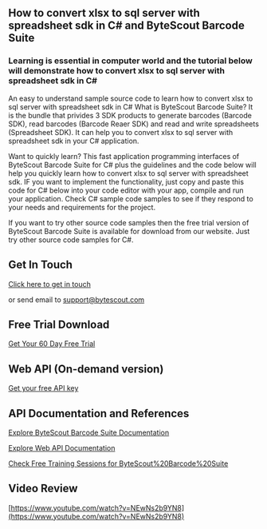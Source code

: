 ## How to convert xlsx to sql server with spreadsheet sdk in C# and ByteScout Barcode Suite

### Learning is essential in computer world and the tutorial below will demonstrate how to convert xlsx to sql server with spreadsheet sdk in C#

An easy to understand sample source code to learn how to convert xlsx to sql server with spreadsheet sdk in C# What is ByteScout Barcode Suite? It is the bundle that privides 3  SDK products to generate barcodes (Barcode SDK), read barcodes (Barcode Reaer SDK) and read and write spreadsheets (Spreadsheet SDK). It can help you to convert xlsx to sql server with spreadsheet sdk in your C# application.

Want to quickly learn? This fast application programming interfaces of ByteScout Barcode Suite for C# plus the guidelines and the code below will help you quickly learn how to convert xlsx to sql server with spreadsheet sdk. IF you want to implement the functionality, just copy and paste this code for C# below into your code editor with your app, compile and run your application. Check C# sample code samples to see if they respond to your needs and requirements for the project.

If you want to try other source code samples then the free trial version of ByteScout Barcode Suite is available for download from our website. Just try other source code samples for C#.

## Get In Touch

[Click here to get in touch](https://bytescout.zendesk.com/hc/en-us/requests/new?subject=ByteScout%20Barcode%20Suite%20Question)

or send email to [support@bytescout.com](mailto:support@bytescout.com?subject=ByteScout%20Barcode%20Suite%20Question) 

## Free Trial Download

[Get Your 60 Day Free Trial](https://bytescout.com/download/web-installer?utm_source=github-readme)

## Web API (On-demand version)

[Get your free API key](https://pdf.co/documentation/api?utm_source=github-readme)

## API Documentation and References

[Explore ByteScout Barcode Suite Documentation](https://bytescout.com/documentation/index.html?utm_source=github-readme)

[Explore Web API Documentation](https://pdf.co/documentation/api?utm_source=github-readme)

[Check Free Training Sessions for ByteScout%20Barcode%20Suite](https://academy.bytescout.com/)

## Video Review

[https://www.youtube.com/watch?v=NEwNs2b9YN8](https://www.youtube.com/watch?v=NEwNs2b9YN8)